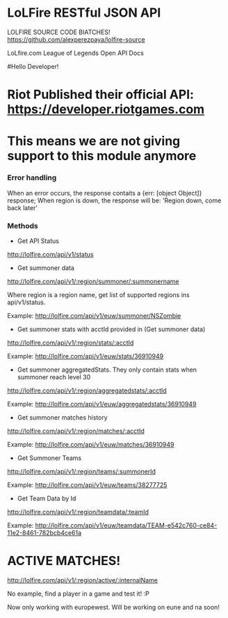 LoLFire RESTful JSON API
===========

LOLFIRE SOURCE CODE BIATCHES! https://github.com/alexperezpaya/lolfire-source

LoLfire.com League of Legends Open API Docs

#Hello Developer!
# Riot Published their official API: https://developer.riotgames.com
# This means we are not giving support to this module anymore



### Error handling

When an error occurs, the response contaits a {err: [object Object]} response;
When region is down, the response will be: 'Region down, come back later'

### Methods

- Get API Status

http://lolfire.com/api/v1/status

- Get summoner data

http://lolfire.com/api/v1/:region/summoner/:summonername

Where region is a region name, get list of supported regions ins api/v1/status.

Example: http://lolfire.com/api/v1/euw/summoner/NSZombie

- Get summoner stats with acctId provided in (Get summoner data)

http://lolfire.com/api/v1/:region/stats/:acctId

Example: http://lolfire.com/api/v1/euw/stats/36910949

- Get summoner aggregatedStats. They only contain stats when summoner reach level 30

http://lolfire.com/api/v1/:region/aggregatedstats/:acctId

Example: http://lolfire.com/api/v1/euw/aggregatedstats/36910949

- Get summoner matches history

http://lolfire.com/api/v1/:region/matches/:acctId

Example: http://lolfire.com/api/v1/euw/matches/36910949

- Get Summoner Teams

http://lolfire.com/api/v1/:region/teams/:summonerId

Example: http://lolfire.com/api/v1/euw/teams/38277725

- Get Team Data by Id

http://lolfire.com/api/v1/:region/teamdata/:teamId

Example: http://lolfire.com/api/v1/euw/teamdata/TEAM-e542c760-ce84-11e2-8461-782bcb4ce61a

# ACTIVE MATCHES!

http://lolfire.com/api/v1/:region/active/:internalName

No example, find a player in a game and test it! :P

Now only working with europewest. Will be working on eune and na soon!
